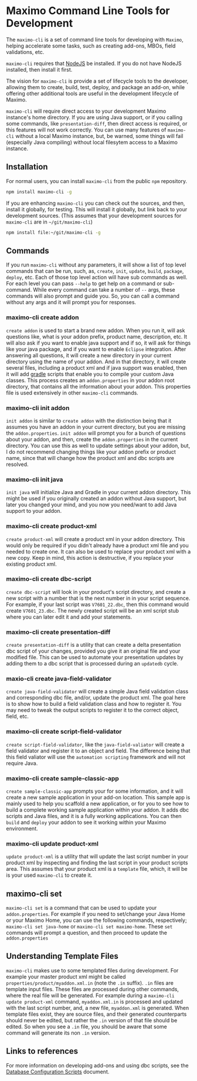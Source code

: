 # Maximo Command Line Tools for Development

The `maximo-cli` is a set of command line tools for developing with `Maximo`, helping accelerate some tasks, such as creating add-ons, MBOs, field validations, etc.  

`maximo-cli` requires that [NodeJS](https://nodejs.org/en/) be installed.  If you do not have NodeJS installed, then install it first.

The vision for `maximo-cli` is provide a set of lifecycle tools to the developer, allowing them to create, build, test, deploy, and package an add-on, while offering other additional tools are useful in the development lifecycle of Maximo.

`maximo-cli` will require direct access to your development Maximo instance's home directory.   If you are using Java support, or if you calling some commands, like `presentation-diff`, then direct access is required, or this features will not work correctly.  You can use many features of `maximo-cli` without a local Maximo instance, but, be warned, some things will fail (especially Java compiling) without local filesytem access to a Maximo instance.

## Installation

For normal users, you can install `maximo-cli` from the public `npm` repository.
```bash
npm install maximo-cli -g
```

If you are enhancing `maximo-cli` you can check out the sources, and then, install it globally, for testing.  This will install it globally, but link back to your development sources.  (This assumes that your development sources for `maximo-cli` are in `~/git/maximo-cli`)
```bash
npm install file:~/git/maximo-cli -g
```

## Commands
If you run `maximo-cli` without any parameters, it will show a list of top level commands that can be run, such, as, `create`, `init`, `update`, `build`, `package`, `deploy`, etc.  Each of those top level action will have sub commands as well.  For each level you can pass `--help` to get help on a command or sub-command.  While every command can take a number of `--` args, these commands will also prompt and guide you.  So, you can call a command without any args and it will prompt you for responses.

### maximo-cli create addon

`create addon` is used to start a brand new addon.  When you run it, will ask questions like, what is your addon prefix, product name, description, etc.  It will also ask if you want to enable java support and if so, it will ask for things like your java package, and if you want to enable `Eclipse` integration.  After answering all questions, it will create a new directory in your current directory using the name of your addon.  And in that directory, it will create several files, including a product xml and if java support was enabled, then it will add [gradle](https://gradle.org/) scripts that enable you to compile your custom Java classes.  This process creates an `addon.properties` in your addon root directory, that contains all the information about your addon.  This properties file is used extensively in other `maximo-cli` commands.

### maximo-cli init addon
`init addon` is similar to `create addon` with the distinction being that it assumes you have an addon in your current directory, but you are missing the `addon.properties`.  `init addon` will prompt you for a bunch of questions about your addon, and then, create the `addon.properties` in the current directory.  You can use this as well to update settings about your addon, but, I do not recommend changing things like your addon prefix or product name, since that will change how the product xml and dbc scripts are resolved.

### maximo-cli init java
`init java` will initialize Java and Gradle in your current addon directory.  This might be used if you originally created an addon without Java support, but later you changed your mind, and you now you need/want to add Java support to your addon. 

### maximo-cli create product-xml
`create product-xml` will create a product xml in your addon directory.  This would only be required if you didn't already have a product xml file and you needed to create one.  It can also be used to replace your product xml with a new copy.  Keep in mind, this action is destructive, if you replace your existing product xml.

### maximo-cli create dbc-script
`create dbc-script` will look in your product's script directory, and create a new script with a number that is the next number in in your script sequence.  For example, if your last script was `V7601_22.dbc`, then this command would create `V7601_23.dbc`.  The newly created script will be an xml script stub where you can later edit it and add your statements.

### maximo-cli create presentation-diff
`create presentation-diff` is a utility that can create a delta presentation dbc script of your changes, provided you give it an original file and your modified file.   This can be used to automate your presentation updates by adding them to a dbc script that is processed during an `updatedb` cycle.

### maxio-cli create java-field-validator
`create java-field-validator` will create a simple Java field validation class and corresponding dbc file, and/or, update the product xml.  The goal here is to show how to build a field validation class and how to register it.  You may need to tweak the output scripts to register it to the correct object, field, etc.

### maximo-cli create script-field-validator
`create script-field-validator`, like the `java-field-valiator` will create a field validator and register it to an object and field.  The difference being that this field valiator will use the `automation scripting` framework and will not require Java.

### maximo-cli create sample-classic-app
`create sample-classic-app` prompts your for some information, and it will create a new sample application in your add-on location.  This sample app is mainly used to help you scaffold a new application, or for you to see how to build a complete working sample application within your addon.  It adds dbc scripts and Java files, and it is a fully working applications.  You can then `build` and `deploy` your addon to see it working within your Maximo environment.

### maximo-cli update product-xml
`update product-xml` is a utility that will update the last script number in your product xml by inspecting and finding the last script in your product scripts area.   This assumes that your product xml is a `template` file, which, it will be is your used `maximo-cli` to create it.

## maximo-cli set
`maximo-cli set` is a command that can be used to update your `addon.properties`.  For example if you need to set/change your Java Home or your Maximo Home, you can use the following commands, respectively; `maximo-cli set java-home`  or `maximo-cli set maximo-home`.  These `set` commands will prompt a question, and then proceed to update the `addon.properties`

## Understanding Template Files
`maximo-cli` makes use to some templated files during development.  For example your master product xml might be called `properties/product/myaddon.xml.in` (note the `.in` suffix).  `.in` files are template input files.  These files are processed during other commands, where the real file will be generated.  For example during a `maximo-cli update product-xml` command, `myaddon.xml.in` is processed and updated with the last script number, and, a new file, `myaddon.xml` is generated.  When template files exist, they are source files, and their generated counterparts should never be edited, but rather the `.in` version of that file should be edited.  So when you see a `.in` file, you should be aware that some command will generate its non `.in` version.

## Links to references
For more information on developing add-ons and using dbc scripts, see the [Database Configuration Scripts](https://developer.ibm.com/static/site-id/155/maximodev/dbcguide/) document.

<!--
These are ideas for other cli tools

create java-field-validator
- ask mbo
- ask attribute
- ask classname
- ask package
- create dbc file
- create java file
- install gradle if missing

create script-field-validator
- ask mbo
- ask attribute
- ask name
- create dbc file

create alndomain
- ask items
- create dbc

create syndomain
- ask items
- create dbc 

export autoscript NAME
- call boris' script

export presentation-diff FILE
- create mxs file using file with same name from BASE/ or from maximo install dir

build
- compile all files
- move all files to the dist area

deploy
- copies files into maximo dev tree

package
- create .zip file
-->